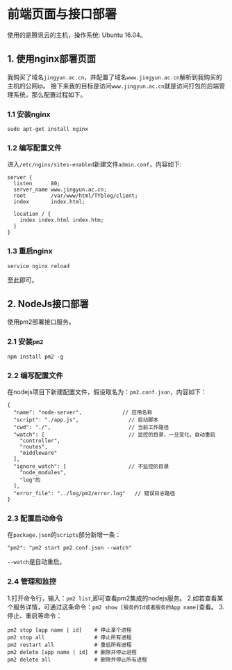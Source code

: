 # 前端页面与接口部署
使用的是腾讯云的主机，操作系统: Ubuntu 16.04。

## 1. 使用nginx部署页面
我购买了域名`jingyun.ac.cn`，并配置了域名`www.jingyun.ac.cn`解析到我购买的主机的公网ip。
接下来我的目标是访问`www.jingyun.ac.cn`就是访问打包的后端管理系统，那么配置过程如下。

### 1.1 安装nginx
`sudo apt-get install nginx`

### 1.2 编写配置文件
进入`/etc/nginx/sites-enabled`新建文件`admin.conf`，内容如下:

```
server {
  listen      80;
  server_name www.jingyun.ac.cn;
  root        /var/www/html/TYblog/client;
  index       index.html;

  location / {
    index index.html index.htm;
  }
}
```
### 1.3 重启nginx
`service nginx reload`

至此即可。

## 2. NodeJs接口部署
使用pm2部署接口服务。

### 2.1 安装`pm2`

`npm install pm2 -g`

### 2.2 编写配置文件
在nodejs项目下新建配置文件，假设取名为：`pm2.conf.json`，内容如下：

```
{
  "name": "node-server",             // 应用名称
  "script": "./app.js",                // 启动脚本
  "cwd": "./",                         // 当前工作路径
  "watch": [                           // 监控的目录，一旦变化，自动重启
    "controller",
    "routes",
    "middleware"
  ],
  "ignore_watch": [                    // 不监控的目录
    "node_modules",
    "log"的
  ],
  "error_file": "../log/pm2/error.log"   // 错误日志路径
}
```

### 2.3 配置启动命令
在`package.json`的`scripts`部分新增一条：

```
"pm2": "pm2 start pm2.conf.json --watch"
```

`--watch`是自动重启。

### 2.4 管理和监控
1.打开命令行，输入：`pm2 list`,即可查看pm2集成的nodejs服务。
2.如若查看某个服务详情，可通过这条命令：`pm2 show [服务的Id或者服务的App name]`查看。
3.停止、重启等命令：

```
pm2 stop [app name | id]    # 停止某个进程
pm2 stop all                # 停止所有进程
pm2 restart all             # 重启所有进程
pm2 delete [app name | id]  # 删除并停止进程
pm2 delete all              # 删除并停止所有进程
```